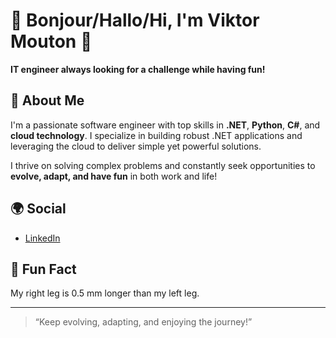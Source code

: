 # 👋 Bonjour/Hallo/Hi, I'm Viktor Mouton 🐑

**IT engineer always looking for a challenge while having fun!**

## 🚀 About Me
I'm a passionate software engineer with top skills in **.NET**, **Python**, **C#**, and **cloud technology**. I specialize in building robust .NET applications and leveraging the cloud to deliver simple yet powerful solutions.

I thrive on solving complex problems and constantly seek opportunities to **evolve, adapt, and have fun** in both work and life!

## 🌍 Social
- [LinkedIn](https://www.linkedin.com/)

## 🎉 Fun Fact
My right leg is 0.5 mm longer than my left leg.

---
> “Keep evolving, adapting, and enjoying the journey!”
